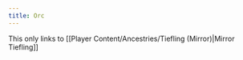 ```yaml
---
title: Orc
---
```


This only links to [[Player Content/Ancestries/Tiefling (Mirror)|Mirror Tiefling]]